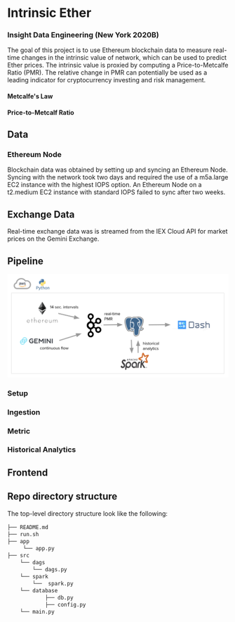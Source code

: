 # Intrinsic Ether

### Insight Data Engineering (New York 2020B)

The goal of this project is to use Ethereum blockchain data to measure real-time changes in the intrinsic value of network, which can be used to predict Ether prices. The intrinsic value is proxied by computing a Price-to-Metcalfe Ratio (PMR). The relative change in PMR can potentially be used as a leading indicator for cryptocurrency investing and risk management.

#### Metcalfe's Law

#### Price-to-Metcalf Ratio

## Data

### Ethereum Node
Blockchain data was obtained by setting up and syncing an Ethereum Node. Syncing with the network took two days and required the use of a m5a.large EC2 instance with the highest IOPS option. An Ethereum Node on a t2.medium EC2 instance with standard IOPS failed to sync after two weeks.

## Exchange Data
Real-time exchange data was is streamed from the IEX Cloud API for market prices on the Gemini Exchange.

## Pipeline

![Preview](images/pipeline.png)


### Setup


### Ingestion


### Metric


### Historical Analytics



## Frontend


## Repo directory structure
The top-level directory structure look like the following:

    ├── README.md
    ├── run.sh
    ├── app
         └── app.py
    ├── src
        └── dags
            └── dags.py
        └── spark
            └──  spark.py
        └── database
                ├── db.py
                ├── config.py
        └── main.py
